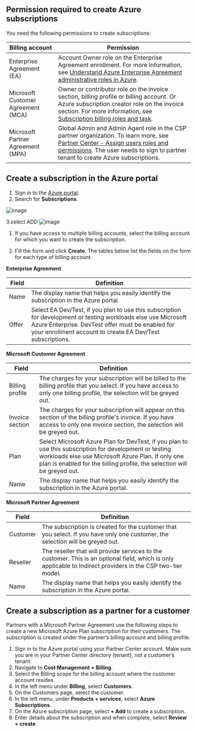 ##### 

## Permission required to create Azure subscriptions

You need the following permissions to create subscriptions:

|Billing account  |Permission  |
|---------|---------|
|Enterprise Agreement (EA) |  Account Owner role on the Enterprise Agreement enrollment. For more information, see [Understand Azure Enterprise Agreement administrative roles in Azure](understand-ea-roles.md).    |
|Microsoft Customer Agreement (MCA) |  Owner or contributor role on the invoice section, billing profile or billing account. Or Azure subscription creator role on the invoice section.  For more information, see [Subscription billing roles and task](understand-mca-roles.md#subscription-billing-roles-and-tasks).    |
|Microsoft Partner Agreement (MPA) |   Global Admin and Admin Agent role in the CSP partner organization. To learn more, see [Partner Center - Assign users roles and permissions](/partner-center/permissions-overview).  The user needs to sign to partner tenant to create Azure subscriptions.   |



## Create a subscription in the Azure portal

1. Sign in to the [Azure portal](https://portal.azure.com).
2. Search for **Subscriptions**.


![image](https://user-images.githubusercontent.com/42309948/144392408-8dc81d90-6b2b-409c-8e7a-8ddd6c30defa.png)

3.select ADD
![image](https://user-images.githubusercontent.com/42309948/144392678-5807692c-686c-433c-9de6-524325f40745.png)


1. If you have access to multiple billing accounts, select the billing account for which you want to create the subscription.

1. Fill the form and click **Create**. The tables below list the fields on the form for each type of billing account.

**Enterprise Agreement**

|Field  |Definition  |
|---------|---------|
|Name     | The display name that helps you easily identify the subscription in the Azure portal.  |
|Offer     | Select EA Dev/Test, if you plan to use this subscription for development or testing workloads else use Microsoft Azure Enterprise. DevTest offer must be enabled for your enrollment account to create EA Dev/Test subscriptions.|

**Microsoft Customer Agreement**

|Field  |Definition  |
|---------|---------|
|Billing profile     | The charges for your subscription will be billed to the billing profile that you select. If you have access to only one billing profile, the selection will be greyed out.     |
|Invoice section     | The charges for your subscription will appear on this section of the billing profile's invoice. If you have access to only one invoice section, the selection will be greyed out.  |
|Plan     | Select Microsoft Azure Plan for DevTest, if you plan to use this subscription for development or testing workloads else use Microsoft Azure Plan. If only one plan is enabled for the billing profile, the selection will be greyed out.  |
|Name     | The display name that helps you easily identify the subscription in the Azure portal.  |

**Microsoft Partner Agreement**

|Field  |Definition  |
|---------|---------|
|Customer    | The subscription is created for the customer that you select. If you have only one customer, the selection will be greyed out.  |
|Reseller    | The reseller that will provide services to the customer. This is an optional field, which is only applicable to Indirect providers in the CSP two-tier model. |
|Name     | The display name that helps you easily identify the subscription in the Azure portal.  |

## Create a subscription as a partner for a customer

Partners with a Microsoft Partner Agreement use the following steps to create a new Microsoft Azure Plan subscription for their customers. The subscription is created under the partner’s billing account and billing profile.

1.	Sign in to the Azure portal using your Partner Center account.
Make sure you are in your Partner Center directory (tenant), not a customer’s tenant.
1.	Navigate to **Cost Management + Billing**.
1.	Select the Billing scope for the billing account where the customer account resides.
1.	In the left menu under **Billing**, select **Customers**.
1.	On the Customers page, select the customer.
1.	In the left menu, under **Products + services**, select **Azure Subscriptions**.
1.	On the Azure subscription page, select **+ Add** to create a subscription.
1.	Enter details about the subscription and when complete, select **Review + create**.






